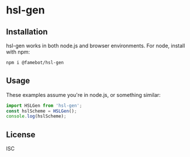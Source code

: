 # hsl-gen

## Installation

hsl-gen works in both node.js and browser environments. For node, install with npm:

```bash
npm i @famebot/hsl-gen
```

## Usage

These examples assume you're in node.js, or something similar:

```js
import HSLGen from 'hsl-gen';
const hslScheme = HSLGen();
console.log(hslScheme);
```

## License

ISC
